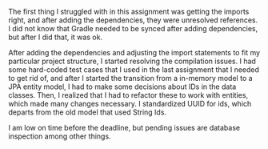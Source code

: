 
The first thing I struggled with in this assignment was getting the imports right, and after adding the dependencies, they were unresolved references. I did not know that Gradle needed to be synced after adding dependencies, but after I did that, it was ok. 

After adding the dependencies and adjusting the import statements to fit my particular project structure, I started resolving the compilation issues. I had some hard-coded test cases that I used in the last assignment that I needed to get rid of, and after I started the transition from a in-memory model to a JPA entity model, I had to make some decisions about IDs in the data classes. Then, I realized that I had to refactor these to work with entities, which made many changes necessary. I standardized UUID for ids, which departs from the old model that used String Ids. 

I am low on time before the deadline, but pending issues are database inspection among other things.